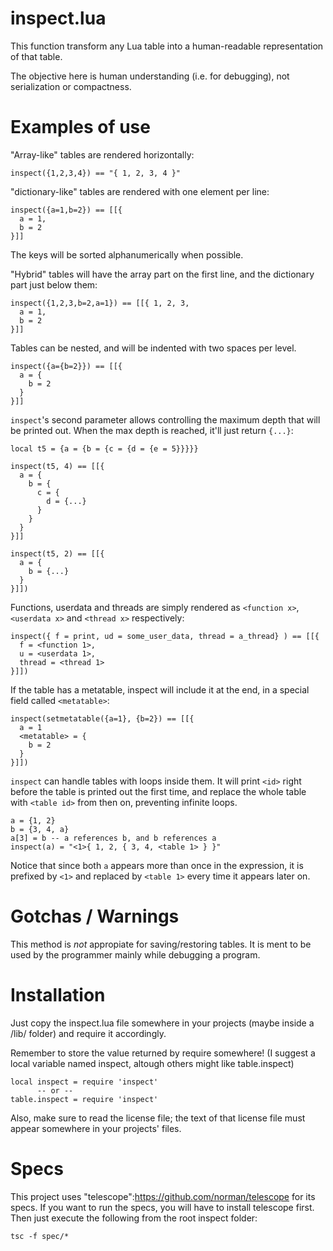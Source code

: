 inspect.lua
===========

This function transform any Lua table into a human-readable representation of that table.

The objective here is human understanding (i.e. for debugging), not serialization or compactness.

Examples of use
===============

"Array-like" tables are rendered horizontally:

    inspect({1,2,3,4}) == "{ 1, 2, 3, 4 }"

"dictionary-like" tables are rendered with one element per line:

    inspect({a=1,b=2}) == [[{
      a = 1,
      b = 2
    }]]

The keys will be sorted alphanumerically when possible.

"Hybrid" tables will have the array part on the first line, and the dictionary part just below them:

    inspect({1,2,3,b=2,a=1}) == [[{ 1, 2, 3,
      a = 1,
      b = 2
    }]]

Tables can be nested, and will be indented with two spaces per level.

    inspect({a={b=2}}) == [[{
      a = {
        b = 2
      }
    }]]

`inspect`'s second parameter allows controlling the maximum depth that will be printed out. When the max depth is reached, it'll just return `{...}`:

    local t5 = {a = {b = {c = {d = {e = 5}}}}}

    inspect(t5, 4) == [[{
      a = {
        b = {
          c = {
            d = {...}
          }
        }
      }
    }]]

    inspect(t5, 2) == [[{
      a = {
        b = {...}
      }
    }]])

Functions, userdata and threads are simply rendered as `<function x>`, `<userdata x>` and `<thread x>` respectively:

    inspect({ f = print, ud = some_user_data, thread = a_thread} ) == [[{
      f = <function 1>,
      u = <userdata 1>,
      thread = <thread 1>
    }]])

If the table has a metatable, inspect will include it at the end, in a special field called `<metatable>`:

    inspect(setmetatable({a=1}, {b=2}) == [[{
      a = 1
      <metatable> = {
        b = 2
      }
    }]])

`inspect` can handle tables with loops inside them. It will print `<id>` right before the table is printed out the first time, and replace the whole table with `<table id>` from then on, preventing infinite loops.

    a = {1, 2}
    b = {3, 4, a}
    a[3] = b -- a references b, and b references a
    inspect(a) = "<1>{ 1, 2, { 3, 4, <table 1> } }"

Notice that since both `a` appears more than once in the expression, it is prefixed by `<1>` and replaced by `<table 1>` every time it appears later on.

Gotchas / Warnings
==================

This method is *not* appropiate for saving/restoring tables. It is ment to be used by the programmer mainly while debugging a program.

Installation
============

Just copy the inspect.lua file somewhere in your projects (maybe inside a /lib/ folder) and require it accordingly.

Remember to store the value returned by require somewhere! (I suggest a local variable named inspect, altough others might like table.inspect)

    local inspect = require 'inspect'
          -- or --
    table.inspect = require 'inspect'

Also, make sure to read the license file; the text of that license file must appear somewhere in your projects' files.

Specs
=====

This project uses "telescope":https://github.com/norman/telescope for its specs. If you want to run the specs, you will have to install telescope first. Then just execute the following from the root inspect folder:

    tsc -f spec/*


